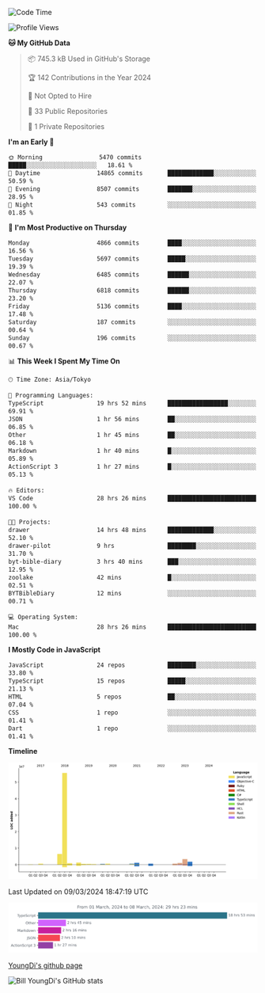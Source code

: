 <!--START_SECTION:waka-->
![Code Time](http://img.shields.io/badge/Code%20Time-469%20hrs%2036%20mins-blue)

![Profile Views](http://img.shields.io/badge/Profile%20Views-25-blue)

**🐱 My GitHub Data** 

> 📦 745.3 kB Used in GitHub's Storage 
 > 
> 🏆 142 Contributions in the Year 2024
 > 
> 🚫 Not Opted to Hire
 > 
> 📜 33 Public Repositories 
 > 
> 🔑 1 Private Repositories 
 > 
**I'm an Early 🐤** 

```text
🌞 Morning                5470 commits        █████░░░░░░░░░░░░░░░░░░░░   18.61 % 
🌆 Daytime                14865 commits       █████████████░░░░░░░░░░░░   50.59 % 
🌃 Evening                8507 commits        ███████░░░░░░░░░░░░░░░░░░   28.95 % 
🌙 Night                  543 commits         ░░░░░░░░░░░░░░░░░░░░░░░░░   01.85 % 
```
📅 **I'm Most Productive on Thursday** 

```text
Monday                   4866 commits        ████░░░░░░░░░░░░░░░░░░░░░   16.56 % 
Tuesday                  5697 commits        █████░░░░░░░░░░░░░░░░░░░░   19.39 % 
Wednesday                6485 commits        ██████░░░░░░░░░░░░░░░░░░░   22.07 % 
Thursday                 6818 commits        ██████░░░░░░░░░░░░░░░░░░░   23.20 % 
Friday                   5136 commits        ████░░░░░░░░░░░░░░░░░░░░░   17.48 % 
Saturday                 187 commits         ░░░░░░░░░░░░░░░░░░░░░░░░░   00.64 % 
Sunday                   196 commits         ░░░░░░░░░░░░░░░░░░░░░░░░░   00.67 % 
```


📊 **This Week I Spent My Time On** 

```text
🕑︎ Time Zone: Asia/Tokyo

💬 Programming Languages: 
TypeScript               19 hrs 52 mins      █████████████████░░░░░░░░   69.91 % 
JSON                     1 hr 56 mins        ██░░░░░░░░░░░░░░░░░░░░░░░   06.85 % 
Other                    1 hr 45 mins        ██░░░░░░░░░░░░░░░░░░░░░░░   06.18 % 
Markdown                 1 hr 40 mins        █░░░░░░░░░░░░░░░░░░░░░░░░   05.89 % 
ActionScript 3           1 hr 27 mins        █░░░░░░░░░░░░░░░░░░░░░░░░   05.13 % 

🔥 Editors: 
VS Code                  28 hrs 26 mins      █████████████████████████   100.00 % 

🐱‍💻 Projects: 
drawer                   14 hrs 48 mins      █████████████░░░░░░░░░░░░   52.10 % 
drawer-pilot             9 hrs               ████████░░░░░░░░░░░░░░░░░   31.70 % 
byt-bible-diary          3 hrs 40 mins       ███░░░░░░░░░░░░░░░░░░░░░░   12.95 % 
zoolake                  42 mins             █░░░░░░░░░░░░░░░░░░░░░░░░   02.51 % 
BYTBibleDiary            12 mins             ░░░░░░░░░░░░░░░░░░░░░░░░░   00.71 % 

💻 Operating System: 
Mac                      28 hrs 26 mins      █████████████████████████   100.00 % 
```

**I Mostly Code in JavaScript** 

```text
JavaScript               24 repos            ████████░░░░░░░░░░░░░░░░░   33.80 % 
TypeScript               15 repos            █████░░░░░░░░░░░░░░░░░░░░   21.13 % 
HTML                     5 repos             ██░░░░░░░░░░░░░░░░░░░░░░░   07.04 % 
CSS                      1 repo              ░░░░░░░░░░░░░░░░░░░░░░░░░   01.41 % 
Dart                     1 repo              ░░░░░░░░░░░░░░░░░░░░░░░░░   01.41 % 
```



**Timeline**

![Lines of Code chart](https://raw.githubusercontent.com/Youngdi/Youngdi/master/assets/bar_graph.png)


 Last Updated on 09/03/2024 18:47:19 UTC
<!--END_SECTION:waka-->

![wakatime](./images/stat.svg)

[YoungDi's github page](https://youngdi.github.io)

![Bill YoungDi's GitHub stats](https://github-readme-stats.vercel.app/api?username=youngdi&count_private=true&show_icons=true)

